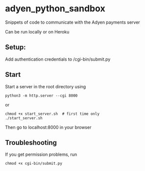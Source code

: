 # adyen_python_sandbox
Snippets of code to communicate with the Adyen payments server

Can be run locally or on Heroku

## Setup:
Add authentication credentials to /cgi-bin/submit.py

## Start
Start a server in the root directory using
```shell
python3 -m http.server --cgi 8000
```

or

```shell
chmod +x start_server.sh  # first time only
./start_server.sh
```

Then go to localhost:8000 in your browser

## Troubleshooting
If you get permission problems, run
```shell
chmod +x cgi-bin/submit.py
```